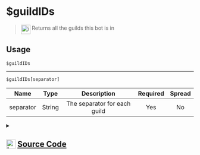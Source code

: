 # $guildIDs
> <img align="top" src="https://upload.wikimedia.org/wikipedia/commons/thumb/e/e4/Infobox_info_icon.svg/160px-Infobox_info_icon.svg.png?20150409153300" alt="image" width="25" height="auto"> Returns all the guilds this bot is in
## Usage
```
$guildIDs
```
---
```
$guildIDs[separator]
```
| Name | Type | Description | Required | Spread
| :---: | :---: | :---: | :---: | :---: |
separator | String | The separator for each guild | Yes | No
<details>
<summary>
    
## <img align="top" src="https://cdn4.iconfinder.com/data/icons/iconsimple-logotypes/512/github-512.png" alt="image" width="25" height="auto">  [Source Code](https://github.com/tryforge/ForgeScript-V2/blob/main/src/native/guildIDs.ts)
    
</summary>
    
```ts
import { ArgType, NativeFunction, Return } from "../structures"

export default new NativeFunction({
    name: "$guildIDs",
    version: "1.0.0",
    description: "Returns all the guilds this bot is in",
    unwrap: true,
    brackets: false,
    args: [
        {
            name: "separator",
            description: "The separator for each guild",
            type: ArgType.String,
            required: true,
            rest: false
        }
    ],
    execute(ctx, [ sep ]) {
        return Return.success(ctx.client.guilds.cache.map(x => x.id).join(sep || ", "))
    },
})
```
    
</details>